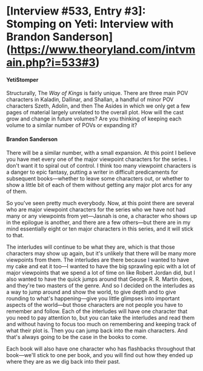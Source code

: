 # [Interview #533, Entry #3]: Stomping on Yeti: Interview with Brandon Sanderson](https://www.theoryland.com/intvmain.php?i=533#3)

#### YetiStomper

Structurally, The
*Way of Kings*
is fairly unique. There are three main POV characters in Kaladin, Dallinar, and Shallan, a handful of minor POV characters Szeth, Adolin, and then The Asides in which we only get a few pages of material largely unrelated to the overall plot. How will the cast grow and change in future volumes? Are you thinking of keeping each volume to a similar number of POVs or expanding it?

#### Brandon Sanderson

There will be a similar number, with a small expansion. At this point I believe you have met every one of the major viewpoint characters for the series. I don't want it to spiral out of control. I think too many viewpoint characters is a danger to epic fantasy, putting a writer in difficult predicaments for subsequent books—whether to leave some characters out, or whether to show a little bit of each of them without getting any major plot arcs for any of them.

So you've seen pretty much everybody. Now, at this point there are several who are major viewpoint characters for the series who we have not had many or any viewpoints from yet—Jasnah is one, a character who shows up in the epilogue is another, and there are a few others—but there are in my mind essentially eight or ten major characters in this series, and it will stick to that.

The interludes will continue to be what they are, which is that those characters may show up again, but it's unlikely that there will be many more viewpoints from them. The interludes are there because I wanted to have my cake and eat it too—I wanted to have the big sprawling epic with a lot of major viewpoints that we spend a lot of time on like Robert Jordan did, but I also wanted to have the quick jumps around that George R. R. Martin does, and they're two masters of the genre. And so I decided on the interludes as a way to jump around and show the world, to give depth and to give rounding to what's happening—give you little glimpses into important aspects of the world—but those characters are not people you have to remember and follow. Each of the interludes will have one character that you need to pay attention to, but you can take the interludes and read them and without having to focus too much on remembering and keeping track of what their plot is. Then you can jump back into the main characters. And that's always going to be the case in the books to come.

Each book will also have one character who has flashbacks throughout that book—we'll stick to one per book, and you will find out how they ended up where they are as we dig back into their past.

